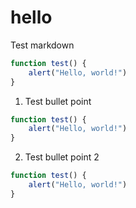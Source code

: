 # hello

Test markdown

<!--SNIPSTART hellouniverse22 {"enable_code_block": false}-->

```js
function test() {
    alert("Hello, world!")
}
```

<!--SNIPEND-->

1. Test bullet point

<!--SNIPSTART hellouniverse22 {"numberOfLeadingSpaces":2, "enable_code_block": false}-->

  ```js
  function test() {
      alert("Hello, world!")
  }
  ```

<!--SNIPEND-->

2. Test bullet point 2

<!--SNIPSTART hellouniverse22 {"numberOfLeadingSpaces":3, "enable_code_block": false}-->

   ```js
   function test() {
       alert("Hello, world!")
   }
   ```

<!--SNIPEND-->